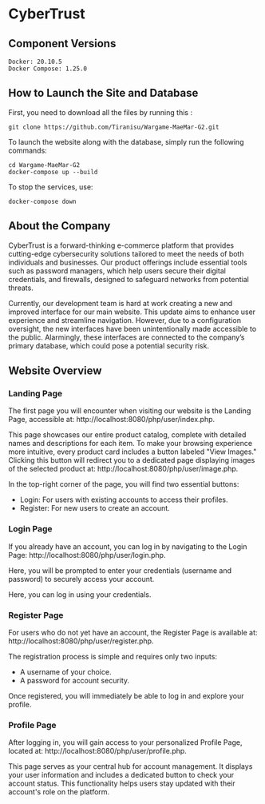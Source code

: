 # CyberTrust

## Component Versions
```
Docker: 20.10.5
Docker Compose: 1.25.0
```
## How to Launch the Site and Database

First, you need to download all the files by running this :
```
git clone https://github.com/Tiranisu/Wargame-MaeMar-G2.git
```

To launch the website along with the database, simply run the following commands:

```
cd Wargame-MaeMar-G2
docker-compose up --build
```
To stop the services, use:
```
docker-compose down
```

## About the Company

CyberTrust is a forward-thinking e-commerce platform that provides cutting-edge cybersecurity solutions tailored to meet the needs of both individuals and businesses. Our product offerings include essential tools such as password managers, which help users secure their digital credentials, and firewalls, designed to safeguard networks from potential threats.

Currently, our development team is hard at work creating a new and improved interface for our main website. This update aims to enhance user experience and streamline navigation. However, due to a configuration oversight, the new interfaces have been unintentionally made accessible to the public. Alarmingly, these interfaces are connected to the company’s primary database, which could pose a potential security risk.

## Website Overview
### Landing Page

The first page you will encounter when visiting our website is the Landing Page, accessible at:
http://localhost:8080/php/user/index.php.

This page showcases our entire product catalog, complete with detailed names and descriptions for each item. To make your browsing experience more intuitive, every product card includes a button labeled "View Images." Clicking this button will redirect you to a dedicated page displaying images of the selected product at:
http://localhost:8080/php/user/image.php.

In the top-right corner of the page, you will find two essential buttons:

- Login: For users with existing accounts to access their profiles.
- Register: For new users to create an account.

### Login Page

If you already have an account, you can log in by navigating to the Login Page:
http://localhost:8080/php/user/login.php.

Here, you will be prompted to enter your credentials (username and password) to securely access your account. 

Here, you can log in using your credentials.

### Register Page

For users who do not yet have an account, the Register Page is available at:
http://localhost:8080/php/user/register.php.

The registration process is simple and requires only two inputs:

- A username of your choice.
- A password for account security.

Once registered, you will immediately be able to log in and explore your profile.

### Profile Page

After logging in, you will gain access to your personalized Profile Page, located at:
http://localhost:8080/php/user/profile.php.

This page serves as your central hub for account management. It displays your user information and includes a dedicated button to check your account status. This functionality helps users stay updated with their account's role on the platform.
